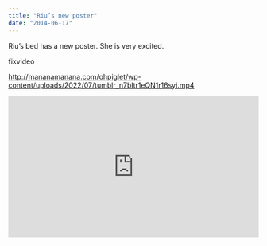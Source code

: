 ```yaml
---
title: "Riu’s new poster"
date: "2014-06-17"
---
```


Riu’s bed has a new poster. She is very excited.

fixvideo

http://mananamanana.com/ohpiglet/wp-content/uploads/2022/07/tumblr_n7bltr1eQN1r16syi.mp4

<div style="padding:56.25% 0 0 0;position:relative;"><iframe src="https://player.vimeo.com/video/993966261?badge=0&amp;autopause=0&amp;player_id=0&amp;app_id=58479" frameborder="0" allow="autoplay; fullscreen; picture-in-picture; clipboard-write" style="position:absolute;top:0;left:0;width:100%;height:100%;" title="tumblr_n7bltr1eQN1r16syi"></iframe></div><script src="https://player.vimeo.com/api/player.js"></script>
